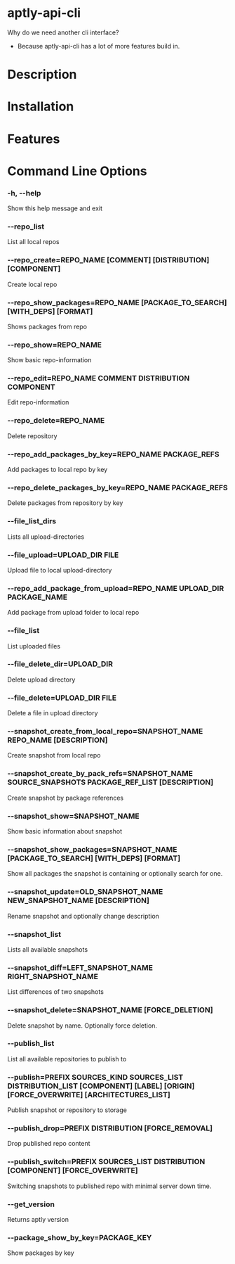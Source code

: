 # aptly-api-cli
Why do we need another cli interface?
- Because aptly-api-cli has a lot of more features build in.

# Description

# Installation

# Features

# Command Line Options

### -h, --help
Show this help message and exit

### --repo_list
List all local repos

### --repo_create=REPO_NAME [COMMENT] [DISTRIBUTION] [COMPONENT]
Create local repo

###   --repo_show_packages=REPO_NAME [PACKAGE_TO_SEARCH] [WITH_DEPS] [FORMAT]
Shows packages from repo

###  --repo_show=REPO_NAME
Show basic repo-information

###   --repo_edit=REPO_NAME COMMENT DISTRIBUTION COMPONENT
Edit repo-information

###   --repo_delete=REPO_NAME
Delete repository

###  --repo_add_packages_by_key=REPO_NAME PACKAGE_REFS
Add packages to local repo by key

###  --repo_delete_packages_by_key=REPO_NAME PACKAGE_REFS
Delete packages from repository by key

### --file_list_dirs
Lists all upload-directories

### --file_upload=UPLOAD_DIR FILE
Upload file to local upload-directory

### --repo_add_package_from_upload=REPO_NAME UPLOAD_DIR PACKAGE_NAME
Add package from upload folder to local repo

### --file_list
List uploaded files

### --file_delete_dir=UPLOAD_DIR
Delete upload directory

### --file_delete=UPLOAD_DIR FILE
Delete a file in upload directory

### --snapshot_create_from_local_repo=SNAPSHOT_NAME REPO_NAME [DESCRIPTION]
Create snapshot from local repo

### --snapshot_create_by_pack_refs=SNAPSHOT_NAME SOURCE_SNAPSHOTS PACKAGE_REF_LIST [DESCRIPTION]
Create snapshot by package references

### --snapshot_show=SNAPSHOT_NAME
Show basic information about snapshot

### --snapshot_show_packages=SNAPSHOT_NAME [PACKAGE_TO_SEARCH] [WITH_DEPS] [FORMAT]
Show all packages the snapshot is containing or optionally search for one.

### --snapshot_update=OLD_SNAPSHOT_NAME NEW_SNAPSHOT_NAME [DESCRIPTION]
Rename snapshot and optionally change description

### --snapshot_list
Lists all available snapshots

### --snapshot_diff=LEFT_SNAPSHOT_NAME RIGHT_SNAPSHOT_NAME
List differences of two snapshots

### --snapshot_delete=SNAPSHOT_NAME [FORCE_DELETION]
Delete snapshot by name. Optionally force deletion.

### --publish_list
List all available repositories to publish to

### --publish=PREFIX SOURCES_KIND SOURCES_LIST DISTRIBUTION_LIST [COMPONENT] [LABEL] [ORIGIN] [FORCE_OVERWRITE] [ARCHITECTURES_LIST]
Publish snapshot or repository to storage

### --publish_drop=PREFIX DISTRIBUTION [FORCE_REMOVAL]
Drop published repo content

### --publish_switch=PREFIX SOURCES_LIST DISTRIBUTION [COMPONENT] [FORCE_OVERWRITE]
Switching snapshots to published repo with minimal server down time.

### --get_version
Returns aptly version

### --package_show_by_key=PACKAGE_KEY
Show packages by key
